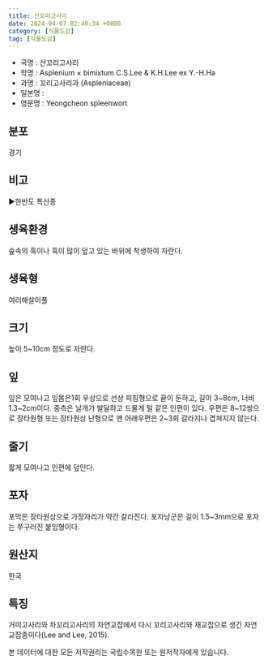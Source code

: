 ```yaml
---
title: 산꼬리고사리
date: 2024-04-07 02:40:34 +0800
category: [식물도감]
tag: [식물도감]
---
```




- 국명 : 산꼬리고사리
- 학명 : Asplenium × bimixtum C.S.Lee & K.H.Lee ex Y.-H.Ha
- 과명 : 꼬리고사리과 (Aspleniaceae)
- 일본명 : 
- 영문명 : Yeongcheon spleenwort


## 분포
경기
## 비고
▶한반도 특산종
## 생육환경
숲속의 흑이나 흑이 많이 덮고 있는 바위에 착생하여 자란다.
## 생육형
여러해살이풀
## 크기
높이 5~10cm 정도로 자란다.
## 잎
잎은 모여나고 잎몸은1회 우상으로 선상 피침형으로 끝이 둔하고, 길이 3~8cm, 너비 1.3~2cm이다. 중측은 날개가 발달하고 드물게 털 같은 인편이 있다. 우편은 8~12쌍으로 장타원형 또는 장타원상 난형으로 맨 아래우편은 2~3회 갈라지나 겹쳐지지 않는다.
## 줄기
짧게 모여나고 인편에 덮인다.
## 포자
포막은 장타원상으로 가장자리가 약간 갈라진다. 포자낭군은 길이 1.5~3mm으로 포자는 쭈구러진 붙임형이다.
## 원산지
한국
## 특징
거미고사리와 차꼬리고사리의 자연교잡에서 다시 꼬리고사리와 재교잡으로 생긴 자연교잡종이다(Lee and Lee, 2015).






본 데이터에 대한 모든 저작권리는 국립수목원 또는 원저작자에게 있습니다.
